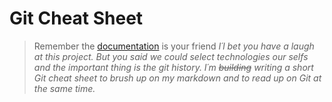 # Git Cheat Sheet

> Remember the [documentation](https://git-scm.com/docs) is your friend
> _I´l bet you have a laugh at this project. But you said we could select technologies our selfs and the important thing is the git history. I´m ~~building~~ writing a short Git cheat sheet to brush up on my markdown and to read up on Git at the same time._
